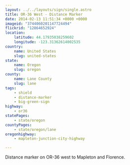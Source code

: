 ```yaml
---
layout: ../../layouts/sign/single.astro
title: OR-36 West - Distance Marker
date: 2014-02-13 11:51:34 +0000 +0000
imageid: "3744060201147724494"
flickrid: "12864652924"
location:
    latitude: 44.17935038259602
    longitude: -123.31362614002535
country:
    name: United States
    slug: united-states
state:
    name: Oregon
    slug: oregon
county:
    name: Lane County
    slug: lane
tags:
    - shield
    - distance-marker
    - big-green-sign
highway:
    - or36
statePages:
    - state/oregon
countyPages:
    - state/oregon/lane
oregonhighway:
    - mapleton-junction-city-highway

---
```

Distance marker on OR-36 west to Mapleton and Florence.